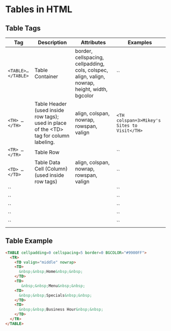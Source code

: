 # Tables in HTML

## Table Tags
| Tag | Description | Attributes | Examples |  
| --- | --- | --- | --- |  
| `<TABLE>…</TABLE>` | Table Container | border, cellspacing, cellpadding,  cols, colspec, align, valign, nowrap, height, width, bgcolor | `` |  
| `<TH> … </TH>` | Table Header (used inside row tags); used in place of the \<TD> tag for column labeling. | align, colspan, nowrap, rowspan, valign | `<TH colspan=3>Mikey's Sites to Visit</TH>` |  
| `<TR> …</TR>` | Table Row |  | `` |  
| `<TD> … </TD>` | Table Data Cell (Column) (used inside row tags) | align, colspan, nowrap, rowspan, valign | `` |  
| `` |  |  | `` |  
| `` |  |  | `` |  
| `` |  |  | `` |  
| `` |  |  | `` |  
| `` |  |  | `` |  


## Table Example
```html
<TABLE cellpadding=0 cellspacing=5 border=0 BGCOLOR="#9900FF">
  <TR>
    <TD valign="middle" nowrap>
    <TD>
      &nbsp;&nbsp;Home&nbsp;&nbsp;
    </TD>
    <TD>
       &nbsp;&nbsp;Menu&nbsp;&nbsp;
    <TD>
      &nbsp;&nbsp;Specials&nbsp;&nbsp;
    </TD>
    <TD>
      &nbsp;&nbsp;Business Hour&nbsp;&nbsp;
    </TD>
  </TR>
</TABLE>
```

